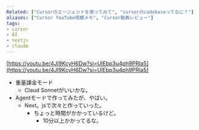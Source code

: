 ```yaml
---
Related: ["Cursorのエージェントを使ってみて", "cursorのcodebaseってなに？"]
aliases: ["Cursor YouTube視聴メモ", "Cursor動画レビュー"]
tags:
- cursor
- AI
- nextjs
- claude
---
```

[https://youtu.be/4JI9KcyH6Dw?si=UlEbp3u4ph9PRIa5](https://youtu.be/4JI9KcyH6Dw?si=UlEbp3u4ph9PRIa5)

- 重量課金モード
    - Claud Sonnetがいいかな。
- Agentモードで作ってみたが、やばい。
    - Next。jsで次々と作っていった。
        - ちょっと時間がかかっているけど。
            - 10分以上かかってるな。